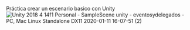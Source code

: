 Práctica crear un escenario basico con Unity
![Unity 2018 4 14f1 Personal - SampleScene unity - eventosydelegados - PC, Mac   Linux Standalone _DX11_ 2020-01-11 16-07-51 (2)](https://user-images.githubusercontent.com/5501167/72371535-7f159200-36fc-11ea-99e8-492f6c51144d.gif)
